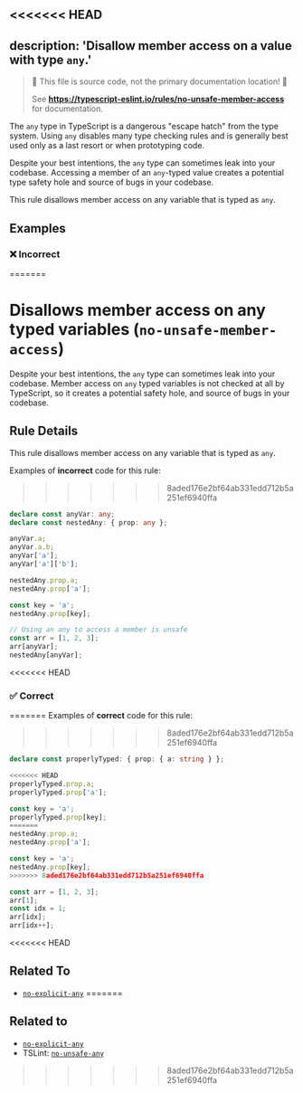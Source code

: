 <<<<<<< HEAD
---
description: 'Disallow member access on a value with type `any`.'
---

> 🛑 This file is source code, not the primary documentation location! 🛑
>
> See **https://typescript-eslint.io/rules/no-unsafe-member-access** for documentation.

The `any` type in TypeScript is a dangerous "escape hatch" from the type system.
Using `any` disables many type checking rules and is generally best used only as a last resort or when prototyping code.

Despite your best intentions, the `any` type can sometimes leak into your codebase.
Accessing a member of an `any`-typed value creates a potential type safety hole and source of bugs in your codebase.

This rule disallows member access on any variable that is typed as `any`.

## Examples

<!--tabs-->

### ❌ Incorrect
=======
# Disallows member access on any typed variables (`no-unsafe-member-access`)

Despite your best intentions, the `any` type can sometimes leak into your codebase.
Member access on `any` typed variables is not checked at all by TypeScript, so it creates a potential safety hole, and source of bugs in your codebase.

## Rule Details

This rule disallows member access on any variable that is typed as `any`.

Examples of **incorrect** code for this rule:
>>>>>>> 8aded176e2bf64ab331edd712b5a251ef6940ffa

```ts
declare const anyVar: any;
declare const nestedAny: { prop: any };

anyVar.a;
anyVar.a.b;
anyVar['a'];
anyVar['a']['b'];

nestedAny.prop.a;
nestedAny.prop['a'];

const key = 'a';
nestedAny.prop[key];

// Using an any to access a member is unsafe
const arr = [1, 2, 3];
arr[anyVar];
nestedAny[anyVar];
```

<<<<<<< HEAD
### ✅ Correct
=======
Examples of **correct** code for this rule:
>>>>>>> 8aded176e2bf64ab331edd712b5a251ef6940ffa

```ts
declare const properlyTyped: { prop: { a: string } };

<<<<<<< HEAD
properlyTyped.prop.a;
properlyTyped.prop['a'];

const key = 'a';
properlyTyped.prop[key];
=======
nestedAny.prop.a;
nestedAny.prop['a'];

const key = 'a';
nestedAny.prop[key];
>>>>>>> 8aded176e2bf64ab331edd712b5a251ef6940ffa

const arr = [1, 2, 3];
arr[1];
const idx = 1;
arr[idx];
arr[idx++];
```

<<<<<<< HEAD
## Related To

- [`no-explicit-any`](./no-explicit-any.md)
=======
## Related to

- [`no-explicit-any`](./no-explicit-any.md)
- TSLint: [`no-unsafe-any`](https://palantir.github.io/tslint/rules/no-unsafe-any/)
>>>>>>> 8aded176e2bf64ab331edd712b5a251ef6940ffa
